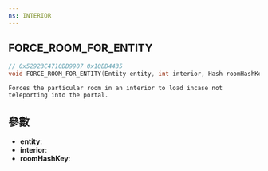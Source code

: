 ```yaml
---
ns: INTERIOR
---
```

## FORCE_ROOM_FOR_ENTITY

```c
// 0x52923C4710DD9907 0x10BD4435
void FORCE_ROOM_FOR_ENTITY(Entity entity, int interior, Hash roomHashKey);
```

```
Forces the particular room in an interior to load incase not teleporting into the portal.
```

## 參數
* **entity**: 
* **interior**: 
* **roomHashKey**: 

